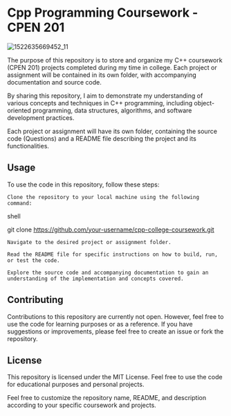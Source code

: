 # Cpp Programming Coursework - CPEN 201

![1522635669452_11](https://github.com/AWESOME04/Cpp-Programming-Coursework/assets/102630199/6fe1818b-c844-41d2-b6fd-a7e215df9e8c)


The purpose of this repository is to store and organize my C++ coursework (CPEN 201) projects completed during my time in college. Each project or assignment will be contained in its own folder, with accompanying documentation and source code.

By sharing this repository, I aim to demonstrate my understanding of various concepts and techniques in C++ programming, including object-oriented programming, data structures, algorithms, and software development practices.


Each project or assignment will have its own folder, containing the source code (Questions) and a README file describing the project and its functionalities.

## Usage

To use the code in this repository, follow these steps:

    Clone the repository to your local machine using the following command:

shell

git clone https://github.com/your-username/cpp-college-coursework.git

    Navigate to the desired project or assignment folder.

    Read the README file for specific instructions on how to build, run, or test the code.

    Explore the source code and accompanying documentation to gain an understanding of the implementation and concepts covered.

## Contributing

Contributions to this repository are currently not open. However, feel free to use the code for learning purposes or as a reference. If you have suggestions or improvements, please feel free to create an issue or fork the repository.

## License

This repository is licensed under the MIT License. Feel free to use the code for educational purposes and personal projects.

Feel free to customize the repository name, README, and description according to your specific coursework and projects.



